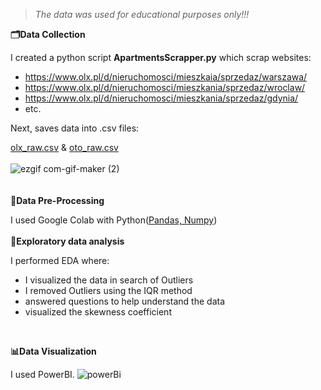>_The data was used for educational purposes only!!!_

**🗂️Data Collection**

I created a python script **ApartmentsScrapper.py** which scrap websites:
- https://www.olx.pl/d/nieruchomosci/mieszkaia/sprzedaz/warszawa/
- https://www.olx.pl/d/nieruchomosci/mieszkania/sprzedaz/wroclaw/
- https://www.olx.pl/d/nieruchomosci/mieszkania/sprzedaz/gdynia/
- etc.

Next, saves data into .csv files:

[olx_raw.csv](https://github.com/sztyberj/ApartmentsPricesInPoland/blob/main/Data%20Collection/raw_olx.csv) & [oto_raw.csv](https://raw.githubusercontent.com/sztyberj/ApartmentsPricesInPoland/main/Data%20Collection/raw_oto.csv)
<br/><br/>
![ezgif com-gif-maker (2)](https://user-images.githubusercontent.com/54943867/167304608-33ec52bb-8c95-4c2f-a242-23daedf2daab.gif)
<br/><br/><br/>
**🧹Data Pre-Processing**

I used Google Colab with Python([Pandas, Numpy](https://github.com/sztyberj/ApartmentsPricesInPoland/tree/main/Data%20Pre-Processing))
</br></br>
**🔎Exploratory data analysis**

I performed EDA where:
- I visualized the data in search of Outliers
- I removed Outliers using the IQR method
- answered questions to help understand the data
- visualized the skewness coefficient
<br/>

**📊Data Visualization**

I used PowerBI.
![powerBi](https://user-images.githubusercontent.com/54943867/167304708-516429ae-940a-4ec7-aa7d-ef89d965a597.gif)
